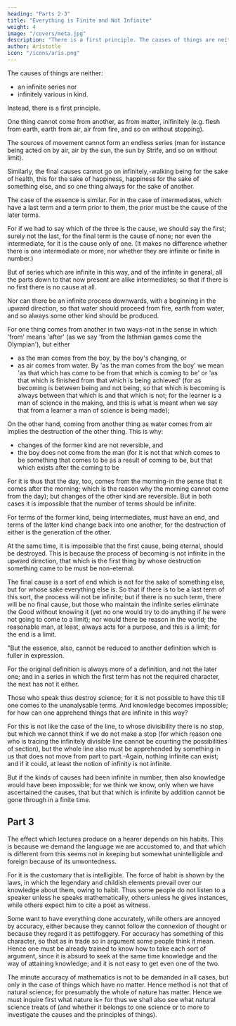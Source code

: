 ```yaml
---
heading: "Parts 2-3"
title: "Everything is Finite and Not Infinite"
weight: 4
image: "/covers/meta.jpg"
description: "There is a first principle. The causes of things are neither an infinite series nor infinitely various in kind."
author: Aristotle
icon: "/icons/aris.png"
---
```



The causes of things are neither:
- an infinite series nor
- infinitely various in kind.

Instead, there is a first principle. 

One thing cannot come from another, as from matter, inifinitely (e.g. flesh from earth, earth from air, air from fire, and so on without stopping). 

The sources of movement cannot form an endless series (man for instance being acted on by air, air by the sun, the sun by Strife, and so on without limit). 

Similarly, the final causes cannot go on infinitely,-walking being for the sake of health, this for the sake of happiness, happiness for the sake of something else, and so one thing always for the sake of another. 

The case of the essence is similar. For in the case of intermediates, which have a last term and a term prior to them, the prior must be the cause of the later terms. 

For if we had to say which of the three is the cause, we should say the first; surely not the last, for the final term is the cause of none; nor even the intermediate, for it is the cause only of one. (It makes no difference whether there is one intermediate or more, nor whether they are infinite or finite in number.) 

But of series which are infinite in this way, and of the infinite in general, all the parts down to that now present are alike intermediates; so that if there is no first there is no cause at all.

Nor can there be an infinite process downwards, with a beginning in the upward direction, so that water should proceed from fire, earth from water, and so always some other kind should be produced. 

For one thing comes from another in two ways-not in the sense in which 'from' means 'after' (as we say 'from the Isthmian games come the Olympian'), but either 

- as the man comes from the boy, by the boy's changing, or 
- as air comes from water. By 'as the man comes from the boy' we mean 'as that which has come to be from that which is coming to be' or 'as that which is finished from that which is being achieved' (for as becoming is between being and not being, so that which is becoming is always between that which is and that which is not; for the learner is a man of science in the making, and this is what is meant when we say that from a learner a man of science is being made); 

On the other hand, coming from another thing as water comes from air implies the destruction of the other thing. This is why:
- changes of the former kind are not reversible, and
- the boy does not come from the man (for it is not that which comes to be something that comes to be as a result of coming to be, but that which exists after the coming to be

For it is thus that the day, too, comes from the morning-in the sense that it comes after the morning; which is the reason why the morning cannot come from the day); but changes of the other kind are reversible. But in both cases it is impossible that the number of terms should be infinite. 

For terms of the former kind, being intermediates, must have an end, and terms of the latter kind change back into one another, for the destruction of either is the generation of the other.

At the same time, it is impossible that the first cause, being eternal, should be destroyed. This is because the process of becoming is not infinite in the upward direction, that which is the first thing by whose destruction something came to be must be non-eternal.

The final cause is a sort of end which is not for the sake of something else, but for whose sake everything else is. So that if there is to be a last term of this sort, the process will not be infinite; but if there is no such term, there will be no final cause, but those who maintain the infinite series eliminate the Good without knowing it (yet no one would try to do anything if he were not going to come to a limit); nor would there be reason in the world; the reasonable man, at least, always acts for a purpose, and this is a limit; for the end is a limit.

"But the essence, also, cannot be reduced to another definition which is fuller in expression. 

For the original definition is always more of a definition, and not the later one; and in a series in which the first term has not the required character, the next has not it either. 

Those who speak thus destroy science; for it is not possible to have this till one comes to the unanalysable terms. And knowledge becomes impossible; for how can one apprehend things that are infinite in this way? 

For this is not like the case of the line, to whose divisibility there is no stop, but which we cannot think if we do not make a stop (for which reason one who is tracing the infinitely divisible line cannot be counting the possibilities of section), but the whole line also must be apprehended by something in us that does not move from part to part.-Again, nothing infinite can exist; and if it could, at least the notion of infinity is not infinite.

But if the kinds of causes had been infinite in number, then also knowledge would have been impossible; for we think we know, only when we have ascertained the causes, that but that which is infinite by addition cannot be gone through in a finite time.


## Part 3

The effect which lectures produce on a hearer depends on his habits. This is because we demand the language we are accustomed to, and that which is different from this seems not in keeping but somewhat unintelligible and foreign because of its unwontedness. 

For it is the customary that is intelligible. The force of habit is shown by the laws, in which the legendary and childish elements prevail over our knowledge about them, owing to habit. Thus some people do not listen to a speaker unless he speaks mathematically, others unless he gives instances, while others expect him to cite a poet as witness. 

Some want to have everything done accurately, while others are annoyed by accuracy, either because they cannot follow the connexion of thought or because they regard it as pettifoggery. For accuracy has something of this character, so that as in trade so in argument some people think it mean. Hence one must be already trained to know how to take each sort of argument, since it is absurd to seek at the same time knowledge and the way of attaining knowledge; and it is not easy to get even one of the two.

The minute accuracy of mathematics is not to be demanded in all cases, but only in the case of things which have no matter. Hence method is not that of natural science; for presumably the whole of nature has matter. Hence we must inquire first what nature is= for thus we shall also see what natural science treats of (and whether it belongs to one science or to more to investigate the causes and the principles of things).
